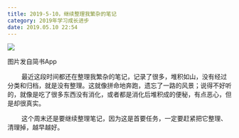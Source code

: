 ```yaml
---
title: 2019-5-10，继续整理我繁杂的笔记
category: 2019年学习成长进步
date: 2019.05.10 22:54
---
```


![](https://markdown-1301532546.cos.ap-guangzhou.myqcloud.com/peipei_blog/20210921145107.jpeg)  

图片发自简书App

        最近这段时间都还在整理我繁杂的笔记，记录了很多，堆积如山，没有经过分类和归档，就是没有整理。这就像拼命地奔跑，遗忘了一路的风景；说得不好听的，就像是吃了很多东西没有消化，或者都是消化后堆积成的便秘，有点恶心，但是却很真实。  

        这个周末还是要继续整理笔记，因为这是首要任务，一定要赶紧把它整理、清理掉，越早越好。